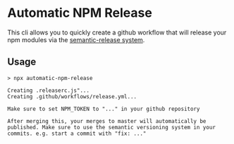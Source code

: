 # Automatic NPM Release

This cli allows you to quickly create a github workflow that will release your npm modules via the [semantic-release system](https://github.com/semantic-release/semantic-release).

## Usage

```
> npx automatic-npm-release

Creating .releaserc.js"...
Creating .github/workflows/release.yml...

Make sure to set NPM_TOKEN to "..." in your github repository

After merging this, your merges to master will automatically be published. Make sure to use the semantic versioning system in your commits. e.g. start a commit with "fix: ..." 
```
